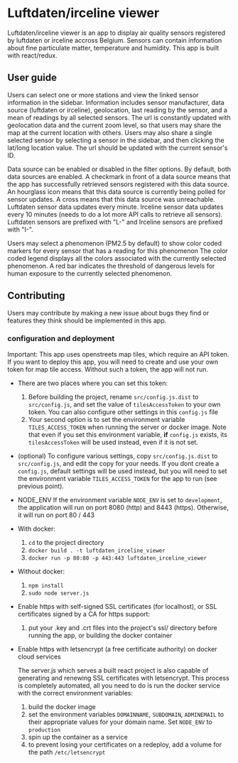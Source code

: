 # Luftdaten/irceline viewer

Luftdaten/irceline viewer is an app to display air quality sensors registered by luftdaten or irceline accross Belgium. Sensors can contain information about fine particulate matter, temperature and humidity.
This app is built with react/redux.

## User guide

Users can select one or more stations and view the linked sensor information in the sidebar. Information includes sensor manufacturer, data source (luftdaten or irceline), geolocation, last reading by the sensor, and a mean of readings by all selected sensors.
The url is constantly updated with geolocation data and the current zoom level, so that users may share the map at the current location with others. Users may also share a single selected sensor by selecting a sensor in the sidebar, and then clicking the lat/long location value. The url should be updated with the current sensor's ID.

Data source can be enabled or disabled in the filter options. By default, both data sources are enabled.
A checkmark in front of a data source means that the app has successfully retrieved sensors registered with this data source.
An hourglass icon means that this data source is currently being polled for sensor updates.
A cross means that this data source was unreachable.
Luftdaten sensor data updates every minute.
Irceline sensor data updates every 10 minutes (needs to do a lot more API calls to retrieve all sensors).
Luftdaten sensors are prefixed with "L-" and Irceline sensors are prefixed with "I-".

Users may select a phenomenon (PM2.5 by default) to show color coded markers for every sensor that has a reading for this phenomenon
The color coded legend displays all the colors associated with the currently selected phenomenon. A red bar indicates the threshold of dangerous levels for human exposure to the currently selected phenomenon.

## Contributing

Users may contribute by making a new issue about bugs they find or features they think should be implemented in this app.

### configuration and deployment

Important: This app uses openstreets map tiles, which require an API token. If you want to deploy this app, you will need to create and use your own token for map tile access. Without such a token, the app will not run.

* There are two places where you can set this token:
    1. Before building the project, rename `src/config.js.dist` to `src/config.js`, and set the value of `tilesAccessToken` to your own token. You can also configure other settings in this `config.js` file
    2. Your second option is to set the environment variable `TILES_ACCESS_TOKEN` when running the server or docker image. Note that even if you set this environment variable, **if** `config.js` exists, its `tilesAccessToken` will be used instead, even if it is not set.

* (optional) To configure various settings, copy `src/config.js.dist` to `src/config.js`, and edit the copy for your needs. If you dont create a `config.js`, default settings will be used instead, but you will need to set the environment variable `TILES_ACCESS_TOKEN` for the app to run (see previous point).

* NODE_ENV
    If the environment variable `NODE_ENV` is set to `development`, the application will run on port 8080 (http) and 8443 (https). Otherwise, it will run on port 80 / 443

* With docker:
    1. `cd` to the project directory
    2. `docker build . -t luftdaten_irceline_viewer`
    3. `docker run -p 80:80 -p 443:443 luftdaten_irceline_viewer`

* Without docker:
    1. `npm install`
    2. `sudo node server.js`

* Enable https with self-signed SSL certificates (for localhost), or SSL certificates signed by a CA for https support:
    1. put your .key and .crt files into the project's ssl/ directory before running the app, or building the docker container
    
* Enable https with letsencrypt (a free certificate authority) on docker cloud services

    The server.js which serves a built react project is also capable of generating and renewing SSL certificates with letsencrypt. This process is completely automated, all you need to do is run the docker service with the correct environment variables:
    1. build the docker image
    2. set the environment variables `DOMAINNAME`, `SUBDOMAIN`, `ADMINEMAIL` to their appropriate values for your domain name. Set `NODE_ENV` to `production`
    3. spin up the container as a service
    4. to prevent losing your certificates on a redeploy, add a volume for the path `/etc/letsencrypt`